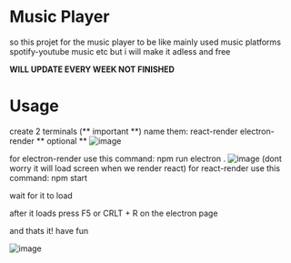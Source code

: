 # Music Player

so this projet for the music player to be like mainly used music platforms spotify-youtube music etc but i will make it adless and free 

**WILL UPDATE EVERY WEEK NOT FINISHED**

# Usage
create 2 terminals (** important **)
name them:
react-render
electron-render
** optional **
![image](https://github.com/user-attachments/assets/6e46b065-4b17-469d-87cf-0e5a59d1ba66)

for electron-render use this command:
npm run electron .
![image](https://github.com/user-attachments/assets/eec5d911-2459-460e-bb7b-3b7cc99d5180) 
(dont worry it will load screen when we render react)
for react-render use this command:
npm start

wait for it to load

after it loads press F5 or CRLT + R on the electron page

and thats it! have fun

![image](https://github.com/user-attachments/assets/9f1d47b1-e70d-4038-ace8-0126e2b8cc86)

